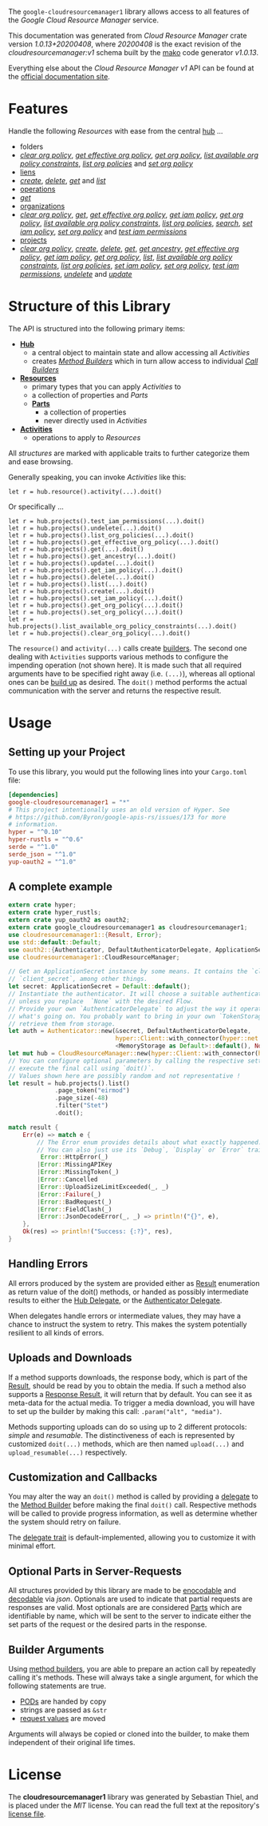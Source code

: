 <!---
DO NOT EDIT !
This file was generated automatically from 'src/mako/api/README.md.mako'
DO NOT EDIT !
-->
The `google-cloudresourcemanager1` library allows access to all features of the *Google Cloud Resource Manager* service.

This documentation was generated from *Cloud Resource Manager* crate version *1.0.13+20200408*, where *20200408* is the exact revision of the *cloudresourcemanager:v1* schema built by the [mako](http://www.makotemplates.org/) code generator *v1.0.13*.

Everything else about the *Cloud Resource Manager* *v1* API can be found at the
[official documentation site](https://cloud.google.com/resource-manager).
# Features

Handle the following *Resources* with ease from the central [hub](https://docs.rs/google-cloudresourcemanager1/1.0.13+20200408/google_cloudresourcemanager1/struct.CloudResourceManager.html) ... 

* folders
 * [*clear org policy*](https://docs.rs/google-cloudresourcemanager1/1.0.13+20200408/google_cloudresourcemanager1/struct.FolderClearOrgPolicyCall.html), [*get effective org policy*](https://docs.rs/google-cloudresourcemanager1/1.0.13+20200408/google_cloudresourcemanager1/struct.FolderGetEffectiveOrgPolicyCall.html), [*get org policy*](https://docs.rs/google-cloudresourcemanager1/1.0.13+20200408/google_cloudresourcemanager1/struct.FolderGetOrgPolicyCall.html), [*list available org policy constraints*](https://docs.rs/google-cloudresourcemanager1/1.0.13+20200408/google_cloudresourcemanager1/struct.FolderListAvailableOrgPolicyConstraintCall.html), [*list org policies*](https://docs.rs/google-cloudresourcemanager1/1.0.13+20200408/google_cloudresourcemanager1/struct.FolderListOrgPolicyCall.html) and [*set org policy*](https://docs.rs/google-cloudresourcemanager1/1.0.13+20200408/google_cloudresourcemanager1/struct.FolderSetOrgPolicyCall.html)
* [liens](https://docs.rs/google-cloudresourcemanager1/1.0.13+20200408/google_cloudresourcemanager1/struct.Lien.html)
 * [*create*](https://docs.rs/google-cloudresourcemanager1/1.0.13+20200408/google_cloudresourcemanager1/struct.LienCreateCall.html), [*delete*](https://docs.rs/google-cloudresourcemanager1/1.0.13+20200408/google_cloudresourcemanager1/struct.LienDeleteCall.html), [*get*](https://docs.rs/google-cloudresourcemanager1/1.0.13+20200408/google_cloudresourcemanager1/struct.LienGetCall.html) and [*list*](https://docs.rs/google-cloudresourcemanager1/1.0.13+20200408/google_cloudresourcemanager1/struct.LienListCall.html)
* [operations](https://docs.rs/google-cloudresourcemanager1/1.0.13+20200408/google_cloudresourcemanager1/struct.Operation.html)
 * [*get*](https://docs.rs/google-cloudresourcemanager1/1.0.13+20200408/google_cloudresourcemanager1/struct.OperationGetCall.html)
* [organizations](https://docs.rs/google-cloudresourcemanager1/1.0.13+20200408/google_cloudresourcemanager1/struct.Organization.html)
 * [*clear org policy*](https://docs.rs/google-cloudresourcemanager1/1.0.13+20200408/google_cloudresourcemanager1/struct.OrganizationClearOrgPolicyCall.html), [*get*](https://docs.rs/google-cloudresourcemanager1/1.0.13+20200408/google_cloudresourcemanager1/struct.OrganizationGetCall.html), [*get effective org policy*](https://docs.rs/google-cloudresourcemanager1/1.0.13+20200408/google_cloudresourcemanager1/struct.OrganizationGetEffectiveOrgPolicyCall.html), [*get iam policy*](https://docs.rs/google-cloudresourcemanager1/1.0.13+20200408/google_cloudresourcemanager1/struct.OrganizationGetIamPolicyCall.html), [*get org policy*](https://docs.rs/google-cloudresourcemanager1/1.0.13+20200408/google_cloudresourcemanager1/struct.OrganizationGetOrgPolicyCall.html), [*list available org policy constraints*](https://docs.rs/google-cloudresourcemanager1/1.0.13+20200408/google_cloudresourcemanager1/struct.OrganizationListAvailableOrgPolicyConstraintCall.html), [*list org policies*](https://docs.rs/google-cloudresourcemanager1/1.0.13+20200408/google_cloudresourcemanager1/struct.OrganizationListOrgPolicyCall.html), [*search*](https://docs.rs/google-cloudresourcemanager1/1.0.13+20200408/google_cloudresourcemanager1/struct.OrganizationSearchCall.html), [*set iam policy*](https://docs.rs/google-cloudresourcemanager1/1.0.13+20200408/google_cloudresourcemanager1/struct.OrganizationSetIamPolicyCall.html), [*set org policy*](https://docs.rs/google-cloudresourcemanager1/1.0.13+20200408/google_cloudresourcemanager1/struct.OrganizationSetOrgPolicyCall.html) and [*test iam permissions*](https://docs.rs/google-cloudresourcemanager1/1.0.13+20200408/google_cloudresourcemanager1/struct.OrganizationTestIamPermissionCall.html)
* [projects](https://docs.rs/google-cloudresourcemanager1/1.0.13+20200408/google_cloudresourcemanager1/struct.Project.html)
 * [*clear org policy*](https://docs.rs/google-cloudresourcemanager1/1.0.13+20200408/google_cloudresourcemanager1/struct.ProjectClearOrgPolicyCall.html), [*create*](https://docs.rs/google-cloudresourcemanager1/1.0.13+20200408/google_cloudresourcemanager1/struct.ProjectCreateCall.html), [*delete*](https://docs.rs/google-cloudresourcemanager1/1.0.13+20200408/google_cloudresourcemanager1/struct.ProjectDeleteCall.html), [*get*](https://docs.rs/google-cloudresourcemanager1/1.0.13+20200408/google_cloudresourcemanager1/struct.ProjectGetCall.html), [*get ancestry*](https://docs.rs/google-cloudresourcemanager1/1.0.13+20200408/google_cloudresourcemanager1/struct.ProjectGetAncestryCall.html), [*get effective org policy*](https://docs.rs/google-cloudresourcemanager1/1.0.13+20200408/google_cloudresourcemanager1/struct.ProjectGetEffectiveOrgPolicyCall.html), [*get iam policy*](https://docs.rs/google-cloudresourcemanager1/1.0.13+20200408/google_cloudresourcemanager1/struct.ProjectGetIamPolicyCall.html), [*get org policy*](https://docs.rs/google-cloudresourcemanager1/1.0.13+20200408/google_cloudresourcemanager1/struct.ProjectGetOrgPolicyCall.html), [*list*](https://docs.rs/google-cloudresourcemanager1/1.0.13+20200408/google_cloudresourcemanager1/struct.ProjectListCall.html), [*list available org policy constraints*](https://docs.rs/google-cloudresourcemanager1/1.0.13+20200408/google_cloudresourcemanager1/struct.ProjectListAvailableOrgPolicyConstraintCall.html), [*list org policies*](https://docs.rs/google-cloudresourcemanager1/1.0.13+20200408/google_cloudresourcemanager1/struct.ProjectListOrgPolicyCall.html), [*set iam policy*](https://docs.rs/google-cloudresourcemanager1/1.0.13+20200408/google_cloudresourcemanager1/struct.ProjectSetIamPolicyCall.html), [*set org policy*](https://docs.rs/google-cloudresourcemanager1/1.0.13+20200408/google_cloudresourcemanager1/struct.ProjectSetOrgPolicyCall.html), [*test iam permissions*](https://docs.rs/google-cloudresourcemanager1/1.0.13+20200408/google_cloudresourcemanager1/struct.ProjectTestIamPermissionCall.html), [*undelete*](https://docs.rs/google-cloudresourcemanager1/1.0.13+20200408/google_cloudresourcemanager1/struct.ProjectUndeleteCall.html) and [*update*](https://docs.rs/google-cloudresourcemanager1/1.0.13+20200408/google_cloudresourcemanager1/struct.ProjectUpdateCall.html)




# Structure of this Library

The API is structured into the following primary items:

* **[Hub](https://docs.rs/google-cloudresourcemanager1/1.0.13+20200408/google_cloudresourcemanager1/struct.CloudResourceManager.html)**
    * a central object to maintain state and allow accessing all *Activities*
    * creates [*Method Builders*](https://docs.rs/google-cloudresourcemanager1/1.0.13+20200408/google_cloudresourcemanager1/trait.MethodsBuilder.html) which in turn
      allow access to individual [*Call Builders*](https://docs.rs/google-cloudresourcemanager1/1.0.13+20200408/google_cloudresourcemanager1/trait.CallBuilder.html)
* **[Resources](https://docs.rs/google-cloudresourcemanager1/1.0.13+20200408/google_cloudresourcemanager1/trait.Resource.html)**
    * primary types that you can apply *Activities* to
    * a collection of properties and *Parts*
    * **[Parts](https://docs.rs/google-cloudresourcemanager1/1.0.13+20200408/google_cloudresourcemanager1/trait.Part.html)**
        * a collection of properties
        * never directly used in *Activities*
* **[Activities](https://docs.rs/google-cloudresourcemanager1/1.0.13+20200408/google_cloudresourcemanager1/trait.CallBuilder.html)**
    * operations to apply to *Resources*

All *structures* are marked with applicable traits to further categorize them and ease browsing.

Generally speaking, you can invoke *Activities* like this:

```Rust,ignore
let r = hub.resource().activity(...).doit()
```

Or specifically ...

```ignore
let r = hub.projects().test_iam_permissions(...).doit()
let r = hub.projects().undelete(...).doit()
let r = hub.projects().list_org_policies(...).doit()
let r = hub.projects().get_effective_org_policy(...).doit()
let r = hub.projects().get(...).doit()
let r = hub.projects().get_ancestry(...).doit()
let r = hub.projects().update(...).doit()
let r = hub.projects().get_iam_policy(...).doit()
let r = hub.projects().delete(...).doit()
let r = hub.projects().list(...).doit()
let r = hub.projects().create(...).doit()
let r = hub.projects().set_iam_policy(...).doit()
let r = hub.projects().get_org_policy(...).doit()
let r = hub.projects().set_org_policy(...).doit()
let r = hub.projects().list_available_org_policy_constraints(...).doit()
let r = hub.projects().clear_org_policy(...).doit()
```

The `resource()` and `activity(...)` calls create [builders][builder-pattern]. The second one dealing with `Activities` 
supports various methods to configure the impending operation (not shown here). It is made such that all required arguments have to be 
specified right away (i.e. `(...)`), whereas all optional ones can be [build up][builder-pattern] as desired.
The `doit()` method performs the actual communication with the server and returns the respective result.

# Usage

## Setting up your Project

To use this library, you would put the following lines into your `Cargo.toml` file:

```toml
[dependencies]
google-cloudresourcemanager1 = "*"
# This project intentionally uses an old version of Hyper. See
# https://github.com/Byron/google-apis-rs/issues/173 for more
# information.
hyper = "^0.10"
hyper-rustls = "^0.6"
serde = "^1.0"
serde_json = "^1.0"
yup-oauth2 = "^1.0"
```

## A complete example

```Rust
extern crate hyper;
extern crate hyper_rustls;
extern crate yup_oauth2 as oauth2;
extern crate google_cloudresourcemanager1 as cloudresourcemanager1;
use cloudresourcemanager1::{Result, Error};
use std::default::Default;
use oauth2::{Authenticator, DefaultAuthenticatorDelegate, ApplicationSecret, MemoryStorage};
use cloudresourcemanager1::CloudResourceManager;

// Get an ApplicationSecret instance by some means. It contains the `client_id` and 
// `client_secret`, among other things.
let secret: ApplicationSecret = Default::default();
// Instantiate the authenticator. It will choose a suitable authentication flow for you, 
// unless you replace  `None` with the desired Flow.
// Provide your own `AuthenticatorDelegate` to adjust the way it operates and get feedback about 
// what's going on. You probably want to bring in your own `TokenStorage` to persist tokens and
// retrieve them from storage.
let auth = Authenticator::new(&secret, DefaultAuthenticatorDelegate,
                              hyper::Client::with_connector(hyper::net::HttpsConnector::new(hyper_rustls::TlsClient::new())),
                              <MemoryStorage as Default>::default(), None);
let mut hub = CloudResourceManager::new(hyper::Client::with_connector(hyper::net::HttpsConnector::new(hyper_rustls::TlsClient::new())), auth);
// You can configure optional parameters by calling the respective setters at will, and
// execute the final call using `doit()`.
// Values shown here are possibly random and not representative !
let result = hub.projects().list()
             .page_token("eirmod")
             .page_size(-48)
             .filter("Stet")
             .doit();

match result {
    Err(e) => match e {
        // The Error enum provides details about what exactly happened.
        // You can also just use its `Debug`, `Display` or `Error` traits
         Error::HttpError(_)
        |Error::MissingAPIKey
        |Error::MissingToken(_)
        |Error::Cancelled
        |Error::UploadSizeLimitExceeded(_, _)
        |Error::Failure(_)
        |Error::BadRequest(_)
        |Error::FieldClash(_)
        |Error::JsonDecodeError(_, _) => println!("{}", e),
    },
    Ok(res) => println!("Success: {:?}", res),
}

```
## Handling Errors

All errors produced by the system are provided either as [Result](https://docs.rs/google-cloudresourcemanager1/1.0.13+20200408/google_cloudresourcemanager1/enum.Result.html) enumeration as return value of 
the doit() methods, or handed as possibly intermediate results to either the 
[Hub Delegate](https://docs.rs/google-cloudresourcemanager1/1.0.13+20200408/google_cloudresourcemanager1/trait.Delegate.html), or the [Authenticator Delegate](https://docs.rs/yup-oauth2/*/yup_oauth2/trait.AuthenticatorDelegate.html).

When delegates handle errors or intermediate values, they may have a chance to instruct the system to retry. This 
makes the system potentially resilient to all kinds of errors.

## Uploads and Downloads
If a method supports downloads, the response body, which is part of the [Result](https://docs.rs/google-cloudresourcemanager1/1.0.13+20200408/google_cloudresourcemanager1/enum.Result.html), should be
read by you to obtain the media.
If such a method also supports a [Response Result](https://docs.rs/google-cloudresourcemanager1/1.0.13+20200408/google_cloudresourcemanager1/trait.ResponseResult.html), it will return that by default.
You can see it as meta-data for the actual media. To trigger a media download, you will have to set up the builder by making
this call: `.param("alt", "media")`.

Methods supporting uploads can do so using up to 2 different protocols: 
*simple* and *resumable*. The distinctiveness of each is represented by customized 
`doit(...)` methods, which are then named `upload(...)` and `upload_resumable(...)` respectively.

## Customization and Callbacks

You may alter the way an `doit()` method is called by providing a [delegate](https://docs.rs/google-cloudresourcemanager1/1.0.13+20200408/google_cloudresourcemanager1/trait.Delegate.html) to the 
[Method Builder](https://docs.rs/google-cloudresourcemanager1/1.0.13+20200408/google_cloudresourcemanager1/trait.CallBuilder.html) before making the final `doit()` call. 
Respective methods will be called to provide progress information, as well as determine whether the system should 
retry on failure.

The [delegate trait](https://docs.rs/google-cloudresourcemanager1/1.0.13+20200408/google_cloudresourcemanager1/trait.Delegate.html) is default-implemented, allowing you to customize it with minimal effort.

## Optional Parts in Server-Requests

All structures provided by this library are made to be [enocodable](https://docs.rs/google-cloudresourcemanager1/1.0.13+20200408/google_cloudresourcemanager1/trait.RequestValue.html) and 
[decodable](https://docs.rs/google-cloudresourcemanager1/1.0.13+20200408/google_cloudresourcemanager1/trait.ResponseResult.html) via *json*. Optionals are used to indicate that partial requests are responses 
are valid.
Most optionals are are considered [Parts](https://docs.rs/google-cloudresourcemanager1/1.0.13+20200408/google_cloudresourcemanager1/trait.Part.html) which are identifiable by name, which will be sent to 
the server to indicate either the set parts of the request or the desired parts in the response.

## Builder Arguments

Using [method builders](https://docs.rs/google-cloudresourcemanager1/1.0.13+20200408/google_cloudresourcemanager1/trait.CallBuilder.html), you are able to prepare an action call by repeatedly calling it's methods.
These will always take a single argument, for which the following statements are true.

* [PODs][wiki-pod] are handed by copy
* strings are passed as `&str`
* [request values](https://docs.rs/google-cloudresourcemanager1/1.0.13+20200408/google_cloudresourcemanager1/trait.RequestValue.html) are moved

Arguments will always be copied or cloned into the builder, to make them independent of their original life times.

[wiki-pod]: http://en.wikipedia.org/wiki/Plain_old_data_structure
[builder-pattern]: http://en.wikipedia.org/wiki/Builder_pattern
[google-go-api]: https://github.com/google/google-api-go-client

# License
The **cloudresourcemanager1** library was generated by Sebastian Thiel, and is placed 
under the *MIT* license.
You can read the full text at the repository's [license file][repo-license].

[repo-license]: https://github.com/Byron/google-apis-rsblob/master/LICENSE.md
